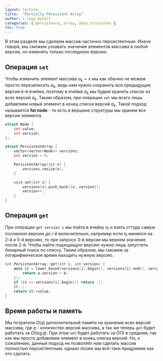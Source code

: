 ```yaml
---
layout: lecture
title:  "Partially Persistent Array"
author: i_love_myself
categories: [ persistence, array, data_structures ]
toc: true
---
```


В этом разделе мы сделаем массив частично персистентным. Иначе говоря, мы сможем узнавать значения элементов массива в любой версии, но изменять только последнюю версию.

## Операция `set`

Чтобы изменить элемент массива $a_k = x$ мы как обычно не можем просто перезаписать $a_k$, ведь нам нужно сохранить все предыдущие версии $k$-й ячейки, поэтому в ячейке $a_k$ мы будем хранить список из всех версий $a_k$. Таким образом, при операции `set` мы всего лишь добавляем новый элемент в конец списка версий $a_k$. Такой подход называется **fat node** - то есть в вершине структуры мы храним все версии элемента.

```cpp
struct Node {
    int value;
    int version;
};

struct PersistentArray {
    vector<vector<Node>> versions;
    int version = 0;

    PersistentArray(int n) {
        versions.resize(n);
    }

    void set(int x) {
        versions[x].push_back({x, version});
        version++;
    }
}
```

## Операция `get`

При операции `get version i` мы пойти в ячейку $a_i$ и взять оттуда самую посленюю версию до $i$-й включительно, например если $a_i$ менялся на 2-й и 5-й версиях, то при запросе 3-й версии мы вернем значение после 2-й. Чтобы найти подходящую версию нужно лишь запустить бинарный поиск по списку. Таким образом, мы сможем за логарифмическое время находить нужную версию.

```cpp
int PersistentArray::get(int i, int version) {
    auto it = lower_bound(versions[i].begin(), versions[i].end(), version, [](Node a, int b) {
        return a.version < b;
    });
    if (it == versions[i].begin()) return -1;
    it--;
    return it->value;
}
```

## Время работы и память

Мы потратили $O(q)$ дополнительной памяти на хранение всех версий массива, где $q$ - количество версий массива, а так же теперь `get` будет работать за $O(\log q)$. При этом `set` будет работать за $O(1)$ в среднем, так как мы просто добавляем элемент в конец списка версий. Но, к сожалению, данный подход не позволяет нам сделать массив полностью персистентным, однако позже мы всё-таки придумаем как это сделать.
